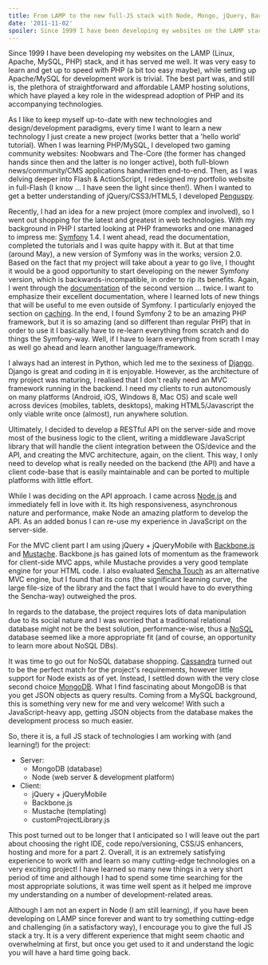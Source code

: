 ```yaml
---
title: From LAMP to the new full-JS stack with Node, Mongo, jQuery, Backbone and other cool stuff
date: '2011-11-02'
spoiler: Since 1999 I have been developing my websites on the LAMP stack. Time for a change.
---
```


Since 1999 I have been developing my websites on the LAMP (Linux, Apache, MySQL, PHP) stack, and it has served me well. It was very easy to learn and get up to speed with PHP (a bit too easy maybe), while setting up Apache/MySQL for development work is trivial. The best part was, and still is, the plethora of straightforward and affordable LAMP hosting solutions, which have played a key role in the widespread adoption of PHP and its accompanying technologies.

As I like to keep myself up-to-date with new technologies and design/development paradigms, every time I want to learn a new technology I just create a new project (works better that a 'hello world' tutorial). When I was learning PHP/MySQL, I developed two gaming community websites: Noobwars and The-Core (the former has changed hands since then and the latter is no longer active), both full-blown news/community/CMS applications handwritten end-to-end. Then, as I was delving deeper into Flash & ActionScript, I redesigned my portfolio website in full-Flash (I know ... I have seen the light since then!). When I wanted to get a better understanding of jQuery/CSS3/HTML5, I developed [Penguspy](http://penguspy.com).

Recently, I had an idea for a new project (more complex and involved), so I went out shopping for the latest and greatest in web technologies. With my background in PHP I started looking at PHP frameworks and one managed to impress me: [Symfony](http://www.symfony-project.org/) 1.4. I went ahead, read the documentation, completed the tutorials and I was quite happy with it. But at that time (around May), a new version of Symfony was in the works; version 2.0. Based on the fact that my project will take about a year to go live, I thought it would be a good opportunity to start developing on the newer Symfony version, which is backwards-incompatible, in order to rip its benefits. Again, I went through the [documentation](http://symfony.com/doc/current/) of the second version ... twice. I want to emphasize their excellent documentation, where I learned lots of new things that will be useful to me even outside of Symfony. I particularly enjoyed the section on [caching](http://symfony.com/doc/current/book/http_cache.html). In the end, I found Symfony 2 to be an amazing PHP framework, but it is so amazing (and so different than regular PHP) that in order to use it I basically have to re-learn everything from scratch and do things the Symfony-way. Well, if I have to learn everything from scrath I may as well go ahead and learn another language/framework.

I always had an interest in Python, which led me to the sexiness of [Django](https://www.djangoproject.com/). Django is great and coding in it is enjoyable. However, as the architecture of my project was maturing, I realised that I don't really need an MVC framework running in the backend. I need my clients to run autonomously on many platforms (Android, iOS, Windows 8, Mac OS) and scale well across devices (mobiles, tablets, desktops), making HTML5/Javascript the only viable write once (almost), run anywhere solution.

Ultimately, I decided to develop a RESTful API on the server-side and move most of the business logic to the client, writing a middleware JavaScript library that will handle the client integration between the OS/device and the API, and creating the MVC architecture, again, on the client. This way, I only need to develop what is really needed on the backend (the API) and have a client code-base that is easily maintainable and can be ported to multiple platforms with little effort.

While I was deciding on the API approach. I came across [Node.js](http://nodejs.org/) and immediately fell in love with it. Its high responsiveness, asynchronous nature and performance, make Node an amazing platform to develop the API. As an added bonus I can re-use my experience in JavaScript on the server-side.

For the MVC client part I am using jQuery + jQueryMobile with [Backbone.js](http://documentcloud.github.com/backbone/) and [Mustache](http://mustache.github.com/). Backbone.js has gained lots of momentum as the framework for client-side MVC apps, while Mustache provides a very good template engine for your HTML code. I also evaluated [Sencha Touch](http://www.sencha.com/products/touch/) as an alternative MVC engine, but I found that its cons (the significant learning curve,  the large file-size of the library and the fact that I would have to do everything the Sencha-way) outweighed the pros.

In regards to the database, the project requires lots of data manipulation due to its social nature and I was worried that a traditional relational database might not be the best solution, performance-wise, thus a [NoSQL](http://en.wikipedia.org/wiki/NoSQL) database seemed like a more appropriate fit (and of course, an opportunity to learn more about NoSQL DBs).

It was time to go out for NoSQL database shopping. [Cassandra](http://cassandra.apache.org/) turned out to be the perfect match for the project's requirements, however little support for Node exists as of yet. Instead, I settled down with the very close second choice [MongoDB](http://www.mongodb.org/). What I find fascinating about MongoDB is that you get JSON objects as query results. Coming from a MySQL background, this is something very new for me and very welcome! With such a JavaScript-heavy app, getting JSON objects from the database makes the development process so much easier.

So, there it is, a full JS stack of technologies I am working with (and learning!) for the project:

- Server:
  - MongoDB (database)
  - Node (web server & development platform)
- Client:
  - jQuery + jQueryMobile
  - Backbone.js
  - Mustache (templating)
  - customProjectLibrary.js

This post turned out to be longer that I anticipated so I will leave out the part about choosing the right IDE, code repo/versioning, CSS/JS enhancers, hosting and more for a part 2. Overall, it is an extremely satisfying experience to work with and learn so many cutting-edge technologies on a very exciting project! I have learned so many new things in a very short period of time and although I had to spend some time searching for the most appropriate solutions, it was time well spent as it helped me improve my understanding on a number of development-related areas.

Although I am not an expert in Node (I am still learning), if you have been developing on LAMP since forever and want to try something cutting-edge and challenging (in a satisfactory way), I encourage you to give the full JS stack a try. It is a very different experience that might seem chaotic and overwhelming at first, but once you get used to it and understand the logic you will have a hard time going back.
